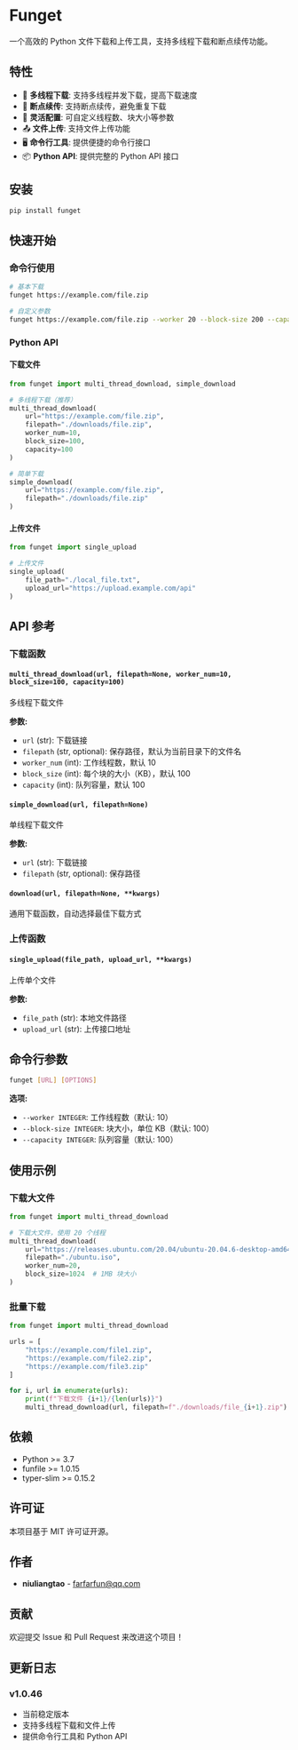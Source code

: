 # Funget

一个高效的 Python 文件下载和上传工具，支持多线程下载和断点续传功能。

## 特性

- 🚀 **多线程下载**: 支持多线程并发下载，提高下载速度
- 📁 **断点续传**: 支持断点续传，避免重复下载
- 🔧 **灵活配置**: 可自定义线程数、块大小等参数
- 📤 **文件上传**: 支持文件上传功能
- 🖥️ **命令行工具**: 提供便捷的命令行接口
- 📦 **Python API**: 提供完整的 Python API 接口

## 安装

```bash
pip install funget
```

## 快速开始

### 命令行使用

```bash
# 基本下载
funget https://example.com/file.zip

# 自定义参数
funget https://example.com/file.zip --worker 20 --block-size 200 --capacity 150
```

### Python API

#### 下载文件

```python
from funget import multi_thread_download, simple_download

# 多线程下载（推荐）
multi_thread_download(
    url="https://example.com/file.zip",
    filepath="./downloads/file.zip",
    worker_num=10,
    block_size=100,
    capacity=100
)

# 简单下载
simple_download(
    url="https://example.com/file.zip",
    filepath="./downloads/file.zip"
)
```

#### 上传文件

```python
from funget import single_upload

# 上传文件
single_upload(
    file_path="./local_file.txt",
    upload_url="https://upload.example.com/api"
)
```

## API 参考

### 下载函数

#### `multi_thread_download(url, filepath=None, worker_num=10, block_size=100, capacity=100)`

多线程下载文件

**参数:**
- `url` (str): 下载链接
- `filepath` (str, optional): 保存路径，默认为当前目录下的文件名
- `worker_num` (int): 工作线程数，默认 10
- `block_size` (int): 每个块的大小（KB），默认 100
- `capacity` (int): 队列容量，默认 100

#### `simple_download(url, filepath=None)`

单线程下载文件

**参数:**
- `url` (str): 下载链接
- `filepath` (str, optional): 保存路径

#### `download(url, filepath=None, **kwargs)`

通用下载函数，自动选择最佳下载方式

### 上传函数

#### `single_upload(file_path, upload_url, **kwargs)`

上传单个文件

**参数:**
- `file_path` (str): 本地文件路径
- `upload_url` (str): 上传接口地址

## 命令行参数

```bash
funget [URL] [OPTIONS]
```

**选项:**
- `--worker INTEGER`: 工作线程数（默认: 10）
- `--block-size INTEGER`: 块大小，单位 KB（默认: 100）
- `--capacity INTEGER`: 队列容量（默认: 100）

## 使用示例

### 下载大文件

```python
from funget import multi_thread_download

# 下载大文件，使用 20 个线程
multi_thread_download(
    url="https://releases.ubuntu.com/20.04/ubuntu-20.04.6-desktop-amd64.iso",
    filepath="./ubuntu.iso",
    worker_num=20,
    block_size=1024  # 1MB 块大小
)
```

### 批量下载

```python
from funget import multi_thread_download

urls = [
    "https://example.com/file1.zip",
    "https://example.com/file2.zip",
    "https://example.com/file3.zip"
]

for i, url in enumerate(urls):
    print(f"下载文件 {i+1}/{len(urls)}")
    multi_thread_download(url, filepath=f"./downloads/file_{i+1}.zip")
```

## 依赖

- Python >= 3.7
- funfile >= 1.0.15
- typer-slim >= 0.15.2

## 许可证

本项目基于 MIT 许可证开源。

## 作者

- **niuliangtao** - [farfarfun@qq.com](mailto:farfarfun@qq.com)

## 贡献

欢迎提交 Issue 和 Pull Request 来改进这个项目！

## 更新日志

### v1.0.46
- 当前稳定版本
- 支持多线程下载和文件上传
- 提供命令行工具和 Python API
